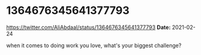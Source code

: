 # 1364676345641377793
https://twitter.com/AliAbdaal/status/1364676345641377793
**Date:** 2021-02-24

when it comes to doing work you love, what's your biggest challenge?
